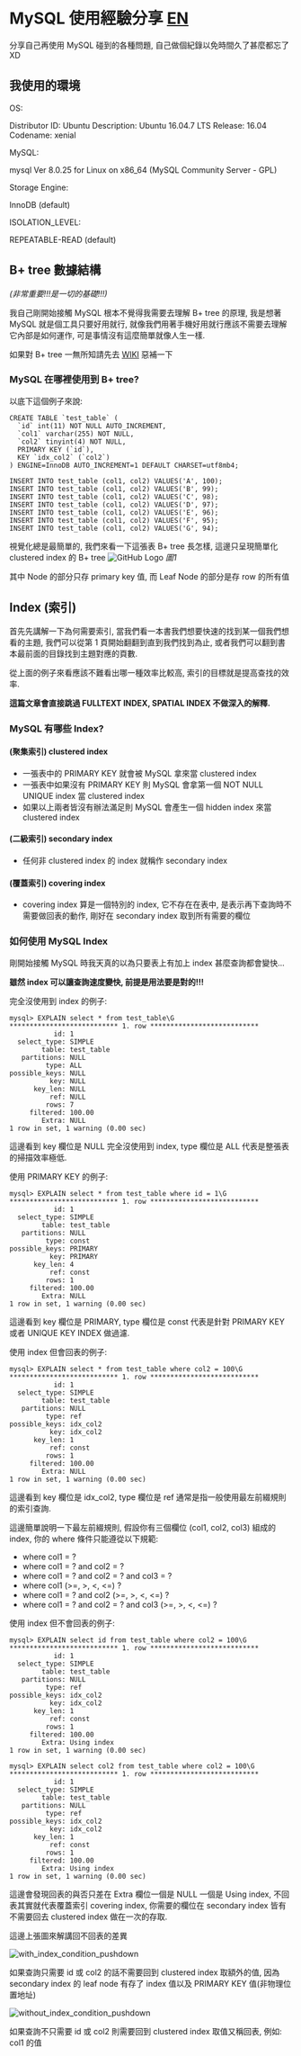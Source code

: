 # MySQL 使用經驗分享 [EN](https://github.com/Krados/mysql-experience-sharing/blob/master/README.md)
分享自己再使用 MySQL 碰到的各種問題, 自己做個紀錄以免時間久了甚麼都忘了XD

## 我使用的環境
OS:


Distributor ID:	Ubuntu
Description:	Ubuntu 16.04.7 LTS
Release:	16.04
Codename:	xenial


MySQL:


mysql  Ver 8.0.25 for Linux on x86_64 (MySQL Community Server - GPL)


Storage Engine:


InnoDB (default)


ISOLATION_LEVEL:


REPEATABLE-READ (default)


## B+ tree 數據結構 
*(非常重要!!!是一切的基礎!!!)*


我自己剛開始接觸 MySQL 根本不覺得我需要去理解 B+ tree 的原理, 我是想著 MySQL 就是個工具只要好用就行, 就像我們用著手機好用就行應該不需要去理解它內部是如何運作,
可是事情沒有這麼簡單就像人生一樣.


如果對 B+ tree 一無所知請先去 [WIKI](https://zh.wikipedia.org/wiki/B%2B%E6%A0%91) 惡補一下


### MySQL 在哪裡使用到 B+ tree?
以底下這個例子來說:
```
CREATE TABLE `test_table` (
  `id` int(11) NOT NULL AUTO_INCREMENT,
  `col1` varchar(255) NOT NULL,
  `col2` tinyint(4) NOT NULL,
  PRIMARY KEY (`id`),
  KEY `idx_col2` (`col2`)
) ENGINE=InnoDB AUTO_INCREMENT=1 DEFAULT CHARSET=utf8mb4;

INSERT INTO test_table (col1, col2) VALUES('A', 100);
INSERT INTO test_table (col1, col2) VALUES('B', 99);
INSERT INTO test_table (col1, col2) VALUES('C', 98);
INSERT INTO test_table (col1, col2) VALUES('D', 97);
INSERT INTO test_table (col1, col2) VALUES('E', 96);
INSERT INTO test_table (col1, col2) VALUES('F', 95);
INSERT INTO test_table (col1, col2) VALUES('G', 94);
```

視覺化總是最簡單的, 我們來看一下這張表 B+ tree 長怎樣, 這邊只呈現簡單化 clustered index 的 B+ tree
![GitHub Logo](https://github.com/Krados/mysql-experience-sharing/blob/master/test_table_clustered_index.png)
*圖1*


其中 Node 的部分只存 primary key 值, 而 Leaf Node 的部分是存 row 的所有值


## Index (索引)
首先先講解一下為何需要索引, 當我們看一本書我們想要快速的找到某一個我們想看的主題, 我們可以從第 1 頁開始翻翻到直到我們找到為止, 或者我們可以翻到書本最前面的目錄找到主題對應的頁數.


從上面的例子來看應該不難看出哪一種效率比較高, 索引的目標就是提高查找的效率.


**這篇文章會直接跳過 FULLTEXT INDEX, SPATIAL INDEX 不做深入的解釋.**

### MySQL 有哪些 Index?

#### (聚集索引) clustered index
* 一張表中的 PRIMARY KEY 就會被 MySQL 拿來當 clustered index
* 一張表中如果沒有 PRIMARY KEY 則 MySQL 會拿第一個 NOT NULL UNIQUE index 當 clustered index
* 如果以上兩者皆沒有辦法滿足則 MySQL 會產生一個 hidden index 來當 clustered index

#### (二級索引) secondary index
* 任何非 clustered index 的 index 就稱作 secondary index

#### (覆蓋索引) covering index
* covering index 算是一個特別的 index, 它不存在在表中, 是表示再下查詢時不需要做回表的動作, 剛好在 secondary index 取到所有需要的欄位

### 如何使用 MySQL Index
剛開始接觸 MySQL 時我天真的以為只要表上有加上 index 甚麼查詢都會變快...


**雖然 index 可以讓查詢速度變快, 前提是用法要是對的!!!**


完全沒使用到 index 的例子:
```
mysql> EXPLAIN select * from test_table\G
*************************** 1. row ***************************
           id: 1
  select_type: SIMPLE
        table: test_table
   partitions: NULL
         type: ALL
possible_keys: NULL
          key: NULL
      key_len: NULL
          ref: NULL
         rows: 7
     filtered: 100.00
        Extra: NULL
1 row in set, 1 warning (0.00 sec)
```
這邊看到 key 欄位是 NULL 完全沒使用到 index, type 欄位是 ALL 代表是整張表的掃描效率極低.


使用 PRIMARY KEY 的例子:
```
mysql> EXPLAIN select * from test_table where id = 1\G
*************************** 1. row ***************************
           id: 1
  select_type: SIMPLE
        table: test_table
   partitions: NULL
         type: const
possible_keys: PRIMARY
          key: PRIMARY
      key_len: 4
          ref: const
         rows: 1
     filtered: 100.00
        Extra: NULL
1 row in set, 1 warning (0.00 sec)
```
這邊看到 key 欄位是 PRIMARY, type 欄位是 const 代表是針對 PRIMARY KEY 或者 UNIQUE KEY INDEX 做過濾.


使用 index 但會回表的例子:
```
mysql> EXPLAIN select * from test_table where col2 = 100\G
*************************** 1. row ***************************
           id: 1
  select_type: SIMPLE
        table: test_table
   partitions: NULL
         type: ref
possible_keys: idx_col2
          key: idx_col2
      key_len: 1
          ref: const
         rows: 1
     filtered: 100.00
        Extra: NULL
1 row in set, 1 warning (0.00 sec)
```
這邊看到 key 欄位是 idx_col2, type 欄位是 ref 通常是指一般使用最左前綴規則的索引查詢.


這邊簡單說明一下最左前綴規則, 假設你有三個欄位 (col1, col2, col3) 組成的 index, 你的 where 條件只能遵從以下規範:
* where col1 = ?
* where col1 = ? and col2 = ?
* where col1 = ? and col2 = ? and col3 = ?
* where col1 (>=, >, <, <=) ?
* where col1 = ? and col2 (>=, >, <, <=) ?
* where col1 = ? and col2 = ? and col3 (>=, >, <, <=) ?


使用 index 但不會回表的例子:
```
mysql> EXPLAIN select id from test_table where col2 = 100\G
*************************** 1. row ***************************
           id: 1
  select_type: SIMPLE
        table: test_table
   partitions: NULL
         type: ref
possible_keys: idx_col2
          key: idx_col2
      key_len: 1
          ref: const
         rows: 1
     filtered: 100.00
        Extra: Using index
1 row in set, 1 warning (0.00 sec)

mysql> EXPLAIN select col2 from test_table where col2 = 100\G
*************************** 1. row ***************************
           id: 1
  select_type: SIMPLE
        table: test_table
   partitions: NULL
         type: ref
possible_keys: idx_col2
          key: idx_col2
      key_len: 1
          ref: const
         rows: 1
     filtered: 100.00
        Extra: Using index
1 row in set, 1 warning (0.00 sec)
```
這邊會發現回表的與否只差在 Extra 欄位一個是 NULL 一個是 Using index, 不回表其實就代表覆蓋索引 covering index, 你需要的欄位在 secondary index 皆有不需要回去 clustered index 做在一次的存取.


這邊上張圖來解講回不回表的差異


![with_index_condition_pushdown](https://github.com/Krados/mysql-experience-sharing/blob/master/with_index_condition_pushdown.png)

如果查詢只需要 id 或 col2 的話不需要回到 clustered index 取額外的值, 因為 secondary index 的 leaf node 有存了 index 值以及 PRIMARY KEY 值(非物理位置地址)


![without_index_condition_pushdown](https://github.com/Krados/mysql-experience-sharing/blob/master/without_index_condition_pushdown.png)


如果查詢不只需要 id 或 col2 則需要回到 clustered index 取值又稱回表, 例如: col1 的值
